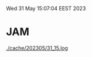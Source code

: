 Wed 31 May 15:07:04 EEST 2023
# JAM
<a href='./cache/202305/31_15.log'>./cache/202305/31_15.log</a>
